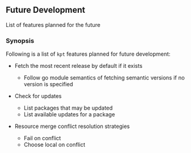 ## Future Development

List of features planned for the future

### Synopsis

Following is a list of `kpt` features planned for future development:

- Fetch the most recent release by default if it exists
  - Follow go module semantics of fetching semantic versions
    if no version is specified

- Check for updates
  - List packages that may be updated
  - List available updates for a package

- Resource merge conflict resolution strategies
  - Fail on conflict
  - Choose local on conflict
